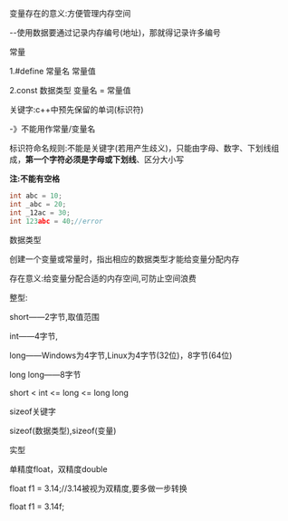 变量存在的意义:方便管理内存空间

--使用数据要通过记录内存编号(地址)，那就得记录许多编号





常量

1.#define 常量名 常量值

2.const  数据类型 变量名 = 常量值





关键字:c++中预先保留的单词(标识符)

-》不能用作常量/变量名





标识符命名规则:不能是关键字(若用产生歧义)，只能由字母、数字、下划线组成，**第一个字符必须是字母或下划线**、区分大小写

**注:不能有空格**

```c++
int abc = 10;
int _abc = 20;
int _12ac = 30;
int 123abc = 40;//error
```



数据类型

创建一个变量或常量时，指出相应的数据类型才能给变量分配内存

存在意义:给变量分配合适的内存空间,可防止空间浪费

整型:

short——2字节,取值范围

int——4字节,

long——Windows为4字节,Linux为4字节(32位)，8字节(64位)

long long——8字节

short < int <= long <= long long



sizeof关键字

sizeof(数据类型),sizeof(变量)





实型

单精度float，双精度double

float f1 = 3.14;//3.14被视为双精度,要多做一步转换

float f1 = 3.14f;

 
